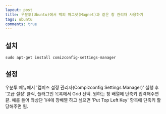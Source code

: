```yaml
---
layout: post
title: 우분투(Ubuntu)에서 맥의 마그넷(Magnet)과 같은 창 관리자 사용하기
tags: ubuntu
comments: true
---
```


## 설치
```
sudo apt-get install comizconfig-settings-manager
```

## 설정
우분투 메뉴에서 '컴피즈 설정 관리자(Compizconfig Settings Manager)' 실행 후 '고급 설정' 클릭, 플러그인 목록에서 Grid 선택.
원하는 창 배열에 단축키 입력해주면 끝. 예를 들어 좌상단 1/4에 창배열 하고 싶으면 'Put Top Left Key' 항목에 단축키 할당해주면 됨.
